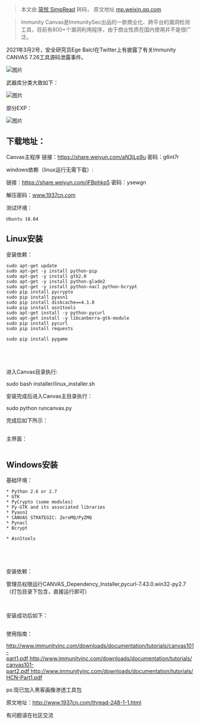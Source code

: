 > 本文由 [简悦 SimpRead](http://ksria.com/simpread/) 转码， 原文地址 [mp.weixin.qq.com](https://mp.weixin.qq.com/s/qwvs2c__XntvH_uXYJzXiw)

> Immunity Canvas是ImmunitySec出品的一款商业化、跨平台的漏洞检测工具，目前有800+个漏洞利用程序，由于商业性质在国内使用并不是很广泛。

2021年3月2号，安全研究员Ege BalcI在Twitter上有披露了有关Immunity CANVAS 7.26工具源码泄露事件。

![图片](https://mmbiz.qpic.cn/sz_mmbiz_png/5y3Pga6Bj5rkIOUyDibqbZibXictVXeEDPfa4w2ItyUoDkPHys7vuumcTW04OCgbRjTElzECbSSp8xDG294gZ6QGA/640?wx_fmt=png&tp=webp&wxfrom=5&wx_lazy=1&wx_co=1)

武器库分类大致如下：

![图片](https://mmbiz.qpic.cn/sz_mmbiz_png/5y3Pga6Bj5rkIOUyDibqbZibXictVXeEDPfdAfbvsx4PtmbGKWolXYD9fHnZYIic8GI4KuiaSERicRBEcobQlkUfKQXg/640?wx_fmt=png&tp=webp&wxfrom=5&wx_lazy=1&wx_co=1)

部分EXP：

![图片](https://mmbiz.qpic.cn/sz_mmbiz_png/5y3Pga6Bj5rkIOUyDibqbZibXictVXeEDPf8JrgsgxLs60JbxUOB1zicRLqmgWY9xQN64CFc57kHyfHac80GBHwrFw/640?wx_fmt=png&tp=webp&wxfrom=5&wx_lazy=1&wx_co=1)

下载地址：
-----

Canvas主程序 链接：https://share.weiyun.com/aN3jLp9u 密码：g6nt7r

windows依赖（linux运行无需下载）:

链接：https://share.weiyun.com/jFBphkp5 密码：ysewgn

解压密码：www.1937cn.com

测试环境：

```
Ubuntu 18.04
```

Linux安装
-------

安装依赖：

```
sudo apt-get update  
sudo apt-get -y install python-pip  
sudo apt-get -y install gtk2.0  
sudo apt-get -y install python-glade2  
sudo apt-get -y install python-nacl python-bcrypt  
sudo pip install pycrypto  
sudo pip install pyasn1  
sudo pip install diskcache==4.1.0  
sudo pip install asn1tools  
sudo apt-get install -y python-pycurl  
sudo apt-get install -y libcanberra-gtk-module  
sudo pip install pycurl  
sudo pip install requests  

sudo pip install pygame

  



```

进入Canvas目录执行:

sudo bash installer/linux_installer.sh

  

安装完成后进入Canvas主目录执行：

sudo python runcanvas.py

  

完成后如下所示：

![图片](data:image/gif;base64,iVBORw0KGgoAAAANSUhEUgAAAAEAAAABCAYAAAAfFcSJAAAADUlEQVQImWNgYGBgAAAABQABh6FO1AAAAABJRU5ErkJggg==)

主界面： 

![图片](data:image/gif;base64,iVBORw0KGgoAAAANSUhEUgAAAAEAAAABCAYAAAAfFcSJAAAADUlEQVQImWNgYGBgAAAABQABh6FO1AAAAABJRU5ErkJggg==)

Windows安装
---------

基础环境：

```
* Python 2.6 or 2.7  
* GTK  
* PyCrypto (some modules)  
* Py-GTK and its associated libraries  
* Pyasn1  
* CANVAS STRATEGIC: ZeroMQ/PyZMQ  
* Pynacl  
* Bcrypt  

* Asn1tools

  



```

安装依赖：

管理员权限运行CANVAS_Dependency_Installer,pycurl-7.43.0.win32-py2.7（打包目录下包含，直接运行即可）

![图片](data:image/gif;base64,iVBORw0KGgoAAAANSUhEUgAAAAEAAAABCAYAAAAfFcSJAAAADUlEQVQImWNgYGBgAAAABQABh6FO1AAAAABJRU5ErkJggg==)

![图片](data:image/gif;base64,iVBORw0KGgoAAAANSUhEUgAAAAEAAAABCAYAAAAfFcSJAAAADUlEQVQImWNgYGBgAAAABQABh6FO1AAAAABJRU5ErkJggg==)

安装成功后如下：

![图片](data:image/gif;base64,iVBORw0KGgoAAAANSUhEUgAAAAEAAAABCAYAAAAfFcSJAAAADUlEQVQImWNgYGBgAAAABQABh6FO1AAAAABJRU5ErkJggg==)

使用指南：

http://www.immunityinc.com/downloads/documentation/tutorials/canvas101-part1.pdf http://www.immunityinc.com/downloads/documentation/tutorials/canvas101-part2.pdf http://www.immunityinc.com/downloads/documentation/tutorials/HCN-Part1.pdf

ps:现已加入黑客画像渗透工具包

原文地址：http://www.1937cn.com/thread-248-1-1.html

  

有问题请在社区交流